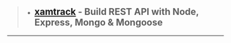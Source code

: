 > - ## [xamtrack](https://github.com/Subham-Maity/xamtrack) - Build REST API with Node, Express, Mongo & Mongoose
 *************
